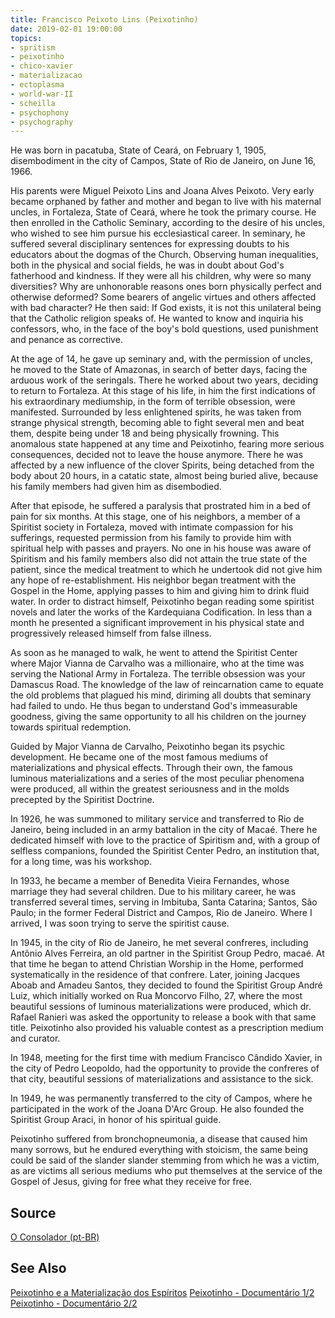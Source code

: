 ```yaml
---
title: Francisco Peixoto Lins (Peixotinho)
date: 2019-02-01 19:00:00
topics: 
- spritism
- peixotinho
- chico-xavier
- materializacao
- ectoplasma
- world-war-II
- scheilla
- psychophony
- psychography
---
```


He was born in pacatuba, State of Ceará, on February 1, 1905, disembodiment in the city of Campos, State of Rio de Janeiro, on June 16, 1966.

His parents were Miguel Peixoto Lins and Joana Alves Peixoto. Very early became orphaned by father and mother and began to live with his maternal uncles, in Fortaleza, State of Ceará, where he took the primary course. He then enrolled in the Catholic Seminary, according to the desire of his uncles, who wished to see him pursue his ecclesiastical career. In seminary, he suffered several disciplinary sentences for expressing doubts to his educators about the dogmas of the Church. Observing human inequalities, both in the physical and social fields, he was in doubt about God's fatherhood and kindness. If they were all his children, why were so many diversities? Why are unhonorable reasons ones born physically perfect and otherwise deformed? Some bearers of angelic virtues and others affected with bad character? He then said: If God exists, it is not this unilateral being that the Catholic religion speaks of. He wanted to know and inquiria his confessors, who, in the face of the boy's bold questions, used punishment and penance as corrective.

At the age of 14, he gave up seminary and, with the permission of uncles, he moved to the State of Amazonas, in search of better days, facing the arduous work of the seringals. There he worked about two years, deciding to return to Fortaleza. At this stage of his life, in him the first indications of his extraordinary mediumship, in the form of terrible obsession, were manifested. Surrounded by less enlightened spirits, he was taken from strange physical strength, becoming able to fight several men and beat them, despite being under 18 and being physically frowning. This anomalous state happened at any time and Peixotinho, fearing more serious consequences, decided not to leave the house anymore. There he was affected by a new influence of the clover Spirits, being detached from the body about 20 hours, in a catatic state, almost being buried alive, because his family members had given him as disembodied.

After that episode, he suffered a paralysis that prostrated him in a bed of pain for six months. At this stage, one of his neighbors, a member of a Spiritist society in Fortaleza, moved with intimate compassion for his sufferings, requested permission from his family to provide him with spiritual help with passes and prayers. No one in his house was aware of Spiritism and his family members also did not attain the true state of the patient, since the medical treatment to which he undertook did not give him any hope of re-establishment. His neighbor began treatment with the Gospel in the Home, applying passes to him and giving him to drink fluid water. In order to distract himself, Peixotinho began reading some spiritist novels and later the works of the Kardequiana Codification. In less than a month he presented a significant improvement in his physical state and progressively released himself from false illness.

As soon as he managed to walk, he went to attend the Spiritist Center where Major Vianna de Carvalho was a millionaire, who at the time was serving the National Army in Fortaleza. The terrible obsession was your Damascus Road. The knowledge of the law of reincarnation came to equate the old problems that plagued his mind, diriming all doubts that seminary had failed to undo. He thus began to understand God's immeasurable goodness, giving the same opportunity to all his children on the journey towards spiritual redemption.

Guided by Major Vianna de Carvalho, Peixotinho began its psychic development. He became one of the most famous mediums of materializations and physical effects. Through their own, the famous luminous materializations and a series of the most peculiar phenomena were produced, all within the greatest seriousness and in the molds precepted by the Spiritist Doctrine.

In 1926, he was summoned to military service and transferred to Rio de Janeiro, being included in an army battalion in the city of Macaé. There he dedicated himself with love to the practice of Spiritism and, with a group of selfless companions, founded the Spiritist Center Pedro, an institution that, for a long time, was his workshop.

In 1933, he became a member of Benedita Vieira Fernandes, whose marriage they had several children. Due to his military career, he was transferred several times, serving in Imbituba, Santa Catarina; Santos, São Paulo; in the former Federal District and Campos, Rio de Janeiro. Where I arrived, I was soon trying to serve the spiritist cause.

In 1945, in the city of Rio de Janeiro, he met several confreres, including Antônio Alves Ferreira, an old partner in the Spiritist Group Pedro, macaé. At that time he began to attend Christian Worship in the Home, performed systematically in the residence of that confrere. Later, joining Jacques Aboab and Amadeu Santos, they decided to found the Spiritist Group André Luiz, which initially worked on Rua Moncorvo Filho, 27, where the most beautiful sessions of luminous materializations were produced, which dr. Rafael Ranieri was asked the opportunity to release a book with that same title. Peixotinho also provided his valuable contest as a prescription medium and curator.

In 1948, meeting for the first time with medium Francisco Cândido Xavier, in the city of Pedro Leopoldo, had the opportunity to provide the confreres of that city, beautiful sessions of materializations and assistance to the sick.

In 1949, he was permanently transferred to the city of Campos, where he participated in the work of the Joana D'Arc Group. He also founded the Spiritist Group Araci, in honor of his spiritual guide.

Peixotinho suffered from bronchopneumonia, a disease that caused him many sorrows, but he endured everything with stoicism, the same being could be said of the slander slander stemming from which he was a victim, as are victims all serious mediums who put themselves at the service of the Gospel of Jesus, giving for free what they receive for free.

## Source
[O Consolador (pt-BR)](http://www.oconsolador.com.br/linkfixo/biografias/franciscopeixoto.html)

## See Also
[Peixotinho e a Materialização dos Espíritos](https://youtu.be/bl51O_26hxw)
[Peixotinho - Documentário 1/2](https://youtu.be/inSwo2NRNXE)
[Peixotinho - Documentário 2/2](https://youtu.be/GlLqYLsrWF4)


